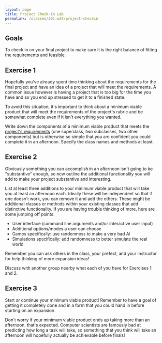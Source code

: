 ```yaml
---
layout: page
title: Project Check-in Lab
permalink: /classes/201-w24/project-checkin
---
```


## Goals
To check in on your final project to make sure it is the right balance of fitting the requirements and feasible. 

## Exercise 1
Hopefully you've already spent time thinking about the requirements for the final project and have an idea of a project that will meet the requirements. 
A common issue however is having a project that is too big for the time you have and so you end up stressed to get it to a finished state.

To avoid this situation, it's important to think about a minimum viable product that will meet the requirements of the project's rubric and be somewhat complete even if it isn't everything you wanted.

Write down the components of a minimum viable product that meets the [project's requirements](final-project) (one superclass, two subclasses, two other components) but is otherwise so simple that you are confident you could complete it in an afternoon. Specify the class names and methods at least.

## Exercise 2
Obviously something you can accomplish in an afternoon isn't going to be "substantive" enough, so now outline the additional functionality you will add to make your project substantive and interesting. 

List at least three additions to your minimum viable product that will take you at least an afternoon each. Ideally these will be independent so that if one doesn't work, you can remove it and add the others. These might be additional classes or methods within your existing classes that add distinctive functionality. If you are having trouble thinking of more, here are some jumping off points:

* User interface (command line arguments and/or interactive user input)
* Additional options/modes a user can choose
* Games specifically: use randomness to make a very bad AI
* Simulations specifically: add randomness to better simulate the real world

Remember you can ask others in the class, your prefect, and your instructor for help thinking of more expansion ideas!

Discuss with another group nearby what each of you have for Exercises 1 and 2.

## Exercise 3
Start or continue your minimum viable product! Remember to have a goal of getting it completely done and in a form that you could hand in before starting on an expansion.

Don't worry if your minimum viable product ends up taking more than an afternoon, that's expected. Computer scientists are famously bad at predicting how long a task will take, so something that you think will take an afternoon will hopefully actually be achievable before finals!
